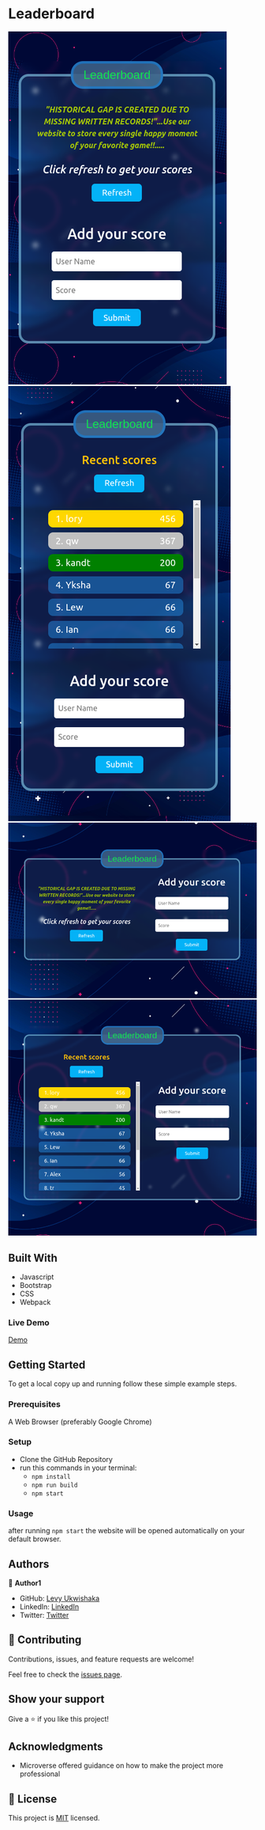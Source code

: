 # Leaderboard
<div>
  <img src="./src/images/mobile1.png">
  <img src="./src/images/mobile2.png">
</div>

<div>
  <img src="./src/images/desktop1.png">
  <img src="./src/images/desktop2.png">
</div>

## Built With
- Javascript
- Bootstrap
- CSS
- Webpack

### Live Demo

[Demo](https://leaderboard-levy.netlify.app/)
## Getting Started

To get a local copy up and running follow these simple example steps.

### Prerequisites

A Web Browser (preferably Google Chrome)

### Setup

- Clone the GitHub Repository
- run this commands in your terminal:
     - `npm install`
     - `npm run build`
     - `npm start`

### Usage
after running `npm start` the website will be opened automatically on your default browser.

## Authors

👤 **Author1**

- GitHub: [Levy Ukwishaka](https://github.com/levy002)
- LinkedIn: [LinkedIn](https://www.linkedin.com/in/levy-ukwishaka-405391223/)
- Twitter: [Twitter](https://twitter.com/levy_ukwishaka)

## 🤝 Contributing

Contributions, issues, and feature requests are welcome!

Feel free to check the [issues page](../../issues/).

## Show your support

Give a ⭐️ if you like this project!

## Acknowledgments

- Microverse offered guidance on how to make the project more professional



## 📝 License

This project is [MIT](./MIT.md) licensed.
